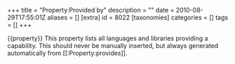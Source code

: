 +++
title = "Property:Provided by"
description = ""
date = 2010-08-29T17:55:01Z
aliases = []
[extra]
id = 8022
[taxonomies]
categories = []
tags = []
+++

{{property}}
This property lists all languages and libraries providing a capability. This should never be manually inserted, but always generated automatically from [[:Property:provides]].

